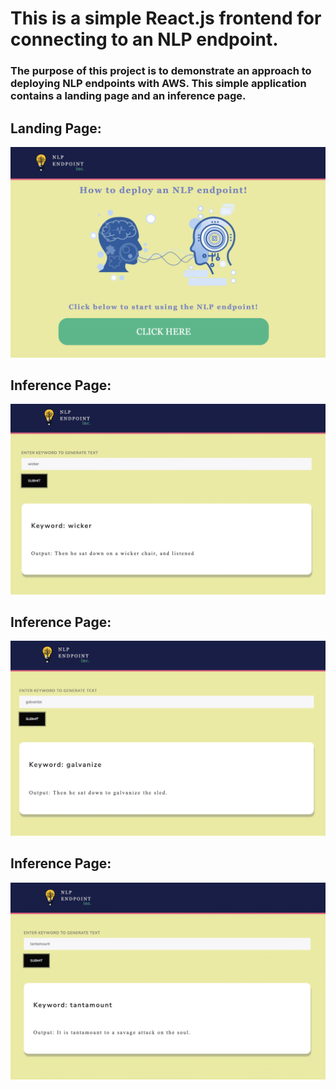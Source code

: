 # This is a simple React.js frontend for connecting to an NLP endpoint. 

### The purpose of this project is to demonstrate an approach to deploying NLP endpoints with AWS. This simple application contains a landing page and an inference page. 

## Landing Page:

![](https://github.com/s-cafferty-nlp/nlp_endpoint_frontend/blob/main/public/images/nlp_frontend_1.png)

## Inference Page:
![](https://github.com/s-cafferty-nlp/nlp_endpoint_frontend/blob/main/public/images/nlp_frontend_4.png)

## Inference Page:
![](https://github.com/s-cafferty-nlp/nlp_endpoint_frontend/blob/main/public/images/nlp_frontend_3.png)

## Inference Page:
![](https://github.com/s-cafferty-nlp/nlp_endpoint_frontend/blob/main/public/images/nlp_frontend_5.png)
